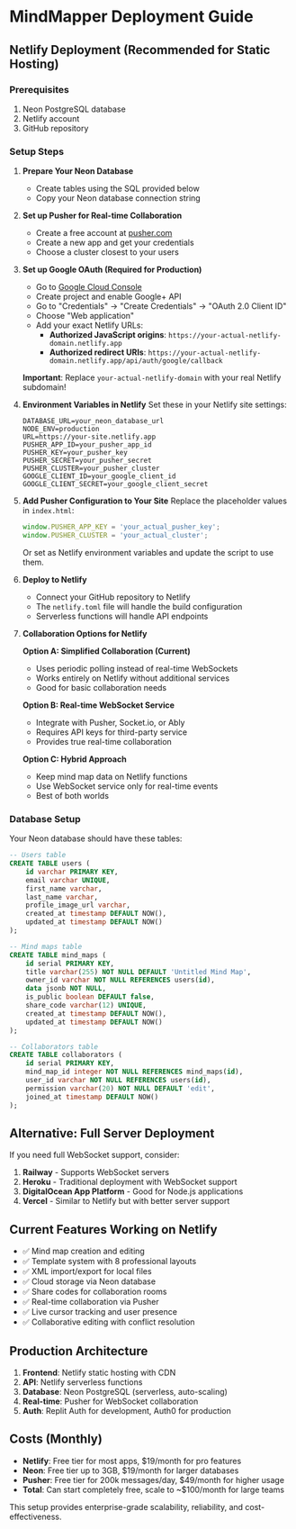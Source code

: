 # MindMapper Deployment Guide

## Netlify Deployment (Recommended for Static Hosting)

### Prerequisites
1. Neon PostgreSQL database
2. Netlify account
3. GitHub repository

### Setup Steps

1. **Prepare Your Neon Database**
   - Create tables using the SQL provided below
   - Copy your Neon database connection string

2. **Set up Pusher for Real-time Collaboration**
   - Create a free account at [pusher.com](https://pusher.com)
   - Create a new app and get your credentials
   - Choose a cluster closest to your users

3. **Set up Google OAuth (Required for Production)**
   - Go to [Google Cloud Console](https://console.cloud.google.com)
   - Create project and enable Google+ API  
   - Go to "Credentials" → "Create Credentials" → "OAuth 2.0 Client ID"
   - Choose "Web application"
   - Add your exact Netlify URLs:
     - **Authorized JavaScript origins**: `https://your-actual-netlify-domain.netlify.app`
     - **Authorized redirect URIs**: `https://your-actual-netlify-domain.netlify.app/api/auth/google/callback`
   
   **Important**: Replace `your-actual-netlify-domain` with your real Netlify subdomain!

4. **Environment Variables in Netlify**
   Set these in your Netlify site settings:
   ```
   DATABASE_URL=your_neon_database_url
   NODE_ENV=production
   URL=https://your-site.netlify.app
   PUSHER_APP_ID=your_pusher_app_id
   PUSHER_KEY=your_pusher_key
   PUSHER_SECRET=your_pusher_secret
   PUSHER_CLUSTER=your_pusher_cluster
   GOOGLE_CLIENT_ID=your_google_client_id
   GOOGLE_CLIENT_SECRET=your_google_client_secret
   ```

5. **Add Pusher Configuration to Your Site**
   Replace the placeholder values in `index.html`:
   ```javascript
   window.PUSHER_APP_KEY = 'your_actual_pusher_key';
   window.PUSHER_CLUSTER = 'your_actual_cluster';
   ```
   
   Or set as Netlify environment variables and update the script to use them.

2. **Deploy to Netlify**
   - Connect your GitHub repository to Netlify
   - The `netlify.toml` file will handle the build configuration
   - Serverless functions will handle API endpoints

3. **Collaboration Options for Netlify**

   **Option A: Simplified Collaboration (Current)**
   - Uses periodic polling instead of real-time WebSockets
   - Works entirely on Netlify without additional services
   - Good for basic collaboration needs

   **Option B: Real-time WebSocket Service**
   - Integrate with Pusher, Socket.io, or Ably
   - Requires API keys for third-party service
   - Provides true real-time collaboration

   **Option C: Hybrid Approach**
   - Keep mind map data on Netlify functions
   - Use WebSocket service only for real-time events
   - Best of both worlds

### Database Setup
Your Neon database should have these tables:
```sql
-- Users table
CREATE TABLE users (
    id varchar PRIMARY KEY,
    email varchar UNIQUE,
    first_name varchar,
    last_name varchar,
    profile_image_url varchar,
    created_at timestamp DEFAULT NOW(),
    updated_at timestamp DEFAULT NOW()
);

-- Mind maps table
CREATE TABLE mind_maps (
    id serial PRIMARY KEY,
    title varchar(255) NOT NULL DEFAULT 'Untitled Mind Map',
    owner_id varchar NOT NULL REFERENCES users(id),
    data jsonb NOT NULL,
    is_public boolean DEFAULT false,
    share_code varchar(12) UNIQUE,
    created_at timestamp DEFAULT NOW(),
    updated_at timestamp DEFAULT NOW()
);

-- Collaborators table
CREATE TABLE collaborators (
    id serial PRIMARY KEY,
    mind_map_id integer NOT NULL REFERENCES mind_maps(id),
    user_id varchar NOT NULL REFERENCES users(id),
    permission varchar(20) NOT NULL DEFAULT 'edit',
    joined_at timestamp DEFAULT NOW()
);
```

## Alternative: Full Server Deployment

If you need full WebSocket support, consider:

1. **Railway** - Supports WebSocket servers
2. **Heroku** - Traditional deployment with WebSocket support
3. **DigitalOcean App Platform** - Good for Node.js applications
4. **Vercel** - Similar to Netlify but with better server support

## Current Features Working on Netlify
- ✅ Mind map creation and editing
- ✅ Template system with 8 professional layouts
- ✅ XML import/export for local files
- ✅ Cloud storage via Neon database
- ✅ Share codes for collaboration rooms
- ✅ Real-time collaboration via Pusher
- ✅ Live cursor tracking and user presence
- ✅ Collaborative editing with conflict resolution

## Production Architecture

1. **Frontend**: Netlify static hosting with CDN
2. **API**: Netlify serverless functions
3. **Database**: Neon PostgreSQL (serverless, auto-scaling)
4. **Real-time**: Pusher for WebSocket collaboration
5. **Auth**: Replit Auth for development, Auth0 for production

## Costs (Monthly)
- **Netlify**: Free tier for most apps, $19/month for pro features
- **Neon**: Free tier up to 3GB, $19/month for larger databases
- **Pusher**: Free tier for 200k messages/day, $49/month for higher usage
- **Total**: Can start completely free, scale to ~$100/month for large teams

This setup provides enterprise-grade scalability, reliability, and cost-effectiveness.